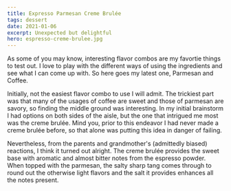 ```yaml
---
title: Expresso Parmesan Creme Brulée
tags: dessert
date: 2021-01-06
excerpt: Unexpected but delightful
hero: espresso-creme-brulee.jpg
---
```


<v-row>
<v-col>
<v-img-custom height="300" src="espresso-creme-brulee.jpg" alt="espresso parmesean creme brulee" style="display: inline-block; float: left; margin-right: 20px;"> </v-img-custom>
As some of you may know, interesting flavor combos are my favortie things to test out. I love to play with the different ways of using the ingredients and see what I can come up with. So here goes my latest one, Parmesan and Coffee.

Initially, not the easiest flavor combo to use I will admit. The trickiest part was that many of the usages of coffee are sweet and those of parmesan are savory, so finding the middle ground was interesting. In my initial brainstorm I had options on both sides of the aisle, but the one that intrigued me most was the creme brulée. Mind you, prior to this endeavor I had never made a creme brulée before, so that alone was putting this idea in danger of failing.

Nevertheless, from the parents and grandmother's (admittedly biased) reactions, I think it turned out alright. The creme brulée provides the sweet base with aromatic and almost bitter notes from the espresso powder. When topped with the parmesan, the salty sharp tang comes through to round out the otherwise light flavors and the salt it provides enhances all the notes present.

<p class="cred" ></p>
</v-col>
</v-row>
<v-row>
  <v-col lg="3" sm="12">
    <v-ingredients-list title="Creme Brulée Ingredients" file-path="info.json" json-key="ingredients"> </v-ingredients-list>
  </v-col>
  <v-col lg="9" sm="12">
    <v-instructions-list title="Instructions" file-path="info.json" json-key="instructions"> </v-instructions-list>
  </v-col>
<v-row>
<v-col lg="3">
  <v-ingredients-list title="Topping Ingredients" file-path="info.json" json-key="toppingIngredients"> </v-ingredients-list>
</v-col>
<v-col lg="9">
  <v-instructions-list title="Topping Instructions" file-path="info.json" json-key="toppingInstructions"> </v-instructions-list>
</v-col>
</v-row>
